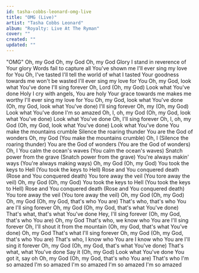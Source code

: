```yaml
---
id: tasha-cobbs-leonard-omg-live
title: "OMG (Live)"
artist: "Tasha Cobbs Leonard"
album: "Royalty: Live At The Ryman"
cover: ""
created: ""
updated: ""
---
```


"OMG"
Oh, my God
Oh, my God
Oh, my God
Glory
I stand in reverence of Your glory
Words fail to capture all You've shown me
I'll ever sing my love for You
Oh, I've tasted
I'll tell the world of what I tasted
Your goodness towards me won't be wasted
I'll ever sing my love for You
Oh, my God, look what You've done
I'll sing forever
Oh, Lord
(Oh, my God) Look what You've done
Holy
I cry with angels, You are holy
Your grace towards me makes me worthy
I'll ever sing my love for You
Oh, my God, look what You've done
(Oh, my God, look what You've done)
I'll sing forever
Oh, my
(Oh, my God) Look what You've done
I'm so amazed
Oh, I, oh, my God
(Oh, my God, look what You've done)
Look what You've done
Oh, I'll sing forever
Oh, I, oh, my God
(Oh, my God, look what You've done)
Look what You've done
You make the mountains crumble
Silence the roaring thunder
You are the God of wonders
Oh, my God
(You make the mountains crumble)
Oh, I
(Silence the roaring thunder)
You are the God of wonders
(You are the God of wonders)
Oh, I
You calm the ocean's waves
(You calm the ocean's waves)
Snatch power from the grave
(Snatch power from the grave)
You're always makin' ways
(You're always making ways)
Oh, my God
(Oh, my God)
You took the keys to Hell
(You took the keys to Hell)
Rose and You conquered death
(Rose and You conquered death)
You tore away the veil
(You tore away the veil)
Oh, my God
(Oh, my God)
You took the keys to Hell
(You took the keys to Hell)
Rose and You conquered death
(Rose and You conquered death)
You tore away the veil
(You tore away the veil)
Oh, my God
(Oh, my God)
Oh, my God
(Oh, my God, that's who You are)
That's who, that's who You are
I'll sing forever
Oh, my God
(Oh, my God, that's what You've done)
That's what, that's what You've done
Hey, I'll sing forever
(Oh, my God, that's who You are)
Oh, my God
That's who, we know who You are
I'll sing forever
Oh, I'll shout it from the mountain
(Oh, my God, that's what You've done)
Oh, my God
That's what
I'll sing forever
Oh, my God
(Oh, my God, that's who You are)
That's who, I know who You are
I know who You are
I'll sing it forever
Oh, my God
(Oh, my God, that's what You've done)
That's what, what You've done
Say it
(Oh, my God) Look what You've done
You got it, say oh
Oh, my God
(Oh, my God, that's who You are)
That's who
I'm so amazed
I'm so amazed
I'm so amazed
I'm so amazed
I'm so amazed